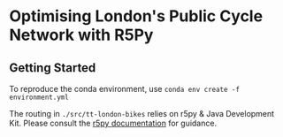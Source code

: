 # Optimising London's Public Cycle Network with R5Py

## Getting Started

To reproduce the conda environment, use `conda env create -f environment.yml`

The routing in `./src/tt-london-bikes` relies on r5py & Java Development Kit.
Please consult the [r5py documentation](https://r5py.readthedocs.io/en/stable/user-guide/installation/installation.html#java-development-kit) for guidance.
